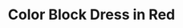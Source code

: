 ---
title: Color Block Dress in Red
price: RUB 5,270

description: The top is made of soft and natural nude cotton fabric, which feels really nice on your skin, and the bottom is made of crease-resistant poly-viscose. Loose silhouette gives comfort and freedom of movement. The collar has a button closure on the back. And, here is your part of design – a transparent chest pocket, which you fill with whatever you want.

composition: 40% cotton, 30% polyester, 30% viscose
sizes: Available in two sizes (S, M)
---